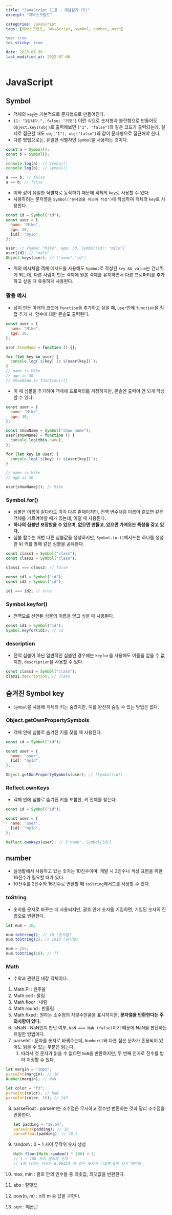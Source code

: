```yaml
---
title: "JavaScript 11장 - 개념짚기 (5)"
excerpt: "자바스크립트"

categories: JavaScript
tags: [자바스크립트, JavaScript, symbol, number, math]

toc: true
toc_sticky: true

date: 2023-06-30
last_modified_at: 2022-07-06
---
```


# JavaScript

## Symbol

- 객체의 `key`는 기본적으로 문자형으로 만들어진다.
- `{1: "1입니다.", false: "거짓"}` 이런 식으로 숫자형과 블린형으로 만들어도 `Object.keys(obj)`로 출력해보면 `["1", "false"]`와 같은 코드가 출력되는데, 실제로 접근할 때도 `obj["1"], obj["false"]`와 같이 문자형으로 접근해야 한다.
- 다른 방법으로는, 유일한 식별자인 `Symbol`을 사용하는 것이다.

```js
const a = Symbol();
const b = Symbol();

console.log(a); // Symbol()
console.log(b); // Symbol()

a === b; // false
a == b; // false
```

- 이와 같이 유일한 식별자로 동작하기 때문에 객체의 `key`로 사용할 수 있다.
- 사용하려는 문자열을 `Symbol("문자열을 이곳에 작성")`에 작성하여 객체의 `key`로 사용한다.

```js
const id = Symbol("id");
const user = {
  name: "Mike",
  age: 30,
  [id]: "myId",
};

user; // {name: "Mike", age: 30, Symbol(id): "myId"}
user[id]; // "myId"
Object.keys(user); // ["name","id"]
```

- 위의 예시처럼 객체 메서드를 사용해도 `Symbol`로 작성된 `key && value`는 건너뛰게 되는데, 다른 사람이 만든 객체에 원본 객체를 유지하면서 다른 프로퍼티를 추가하고 싶을 때 유용하게 사용된다.

### 활용 예시

- 남이 만든 아래의 코드에 `function`을 추가하고 싶을 때, `user`안에 `function`을 직접 추가 시, 함수에 대한 콘솔도 출력된다.

```js
const user = {
  name: "Mike",
  age: 30,
};

user.ShowName = function () {};

for (let key in user) {
  console.log(`${key} is ${user[key]}`);
}
// name is Mike
// age is 30
// ShowName is function(){}
```

- 이 때 심볼을 추가하여 객체에 프로퍼티를 저장하지만, 콘솔엔 출력이 안 되게 작성할 수 있다.

```js
const user = {
  name: "Mike",
  age: 30,
};

const showName = Symbol("show name");
user[showName] = function () {
  console.log(this.name);
};

for (let key in user) {
  console.log(`${key} is ${user[key]}`);
}

// name is Mike
// age is 30

user[showName](); // Mike
```

### Symbol.for()

- 심볼은 이름이 같다라도 각각 다른 존재이지만, 전역 변수처럼 이름이 같으면 같은 객체를 가르켜야할 때가 있는데, 이럴 때 사용된다.
- **하나의 심볼만 보장받을 수 있으며, 없으면 만들고, 있으면 가져오는 특성을 갖고 있다.**
- 심볼 함수는 매번 다른 심볼값을 생성하지만, `Symbol.for()`메서드는 하나를 생성한 뒤 키를 통해 같은 심볼을 공유한다.

```js
const class1 = Symbol("class");
const class2 = Symbol("class");

class1 === class2; // false

const id1 = Symbol("id");
const id2 = Symbol("id");

id1 === id2; // true
```

### Symbol.keyfor()

- 전역으로 선언된 심볼의 이름을 얻고 싶을 때 사용된다.

```js
const id1 = Symbol("id");
Symbol.keyfor(id1); // id
```

### description

- 전역 심볼이 아닌 일반적인 심볼인 경우에는 `keyfor`을 사용해도 이름을 얻을 수 없지만, `description`을 사용할 수 있다.

```js
const class1 = Symbol("class");
class1.description; // class
```

## 숨겨진 Symbol key

- `Symbol`을 사용해 객체의 키는 숨겼지만, 이를 완전히 숨길 수 있는 방법은 없다.

### Object.getOwnPropertySymbols

- 객체 안에 심볼로 숨겨진 키를 찾을 때 사용된다.

```js
const id = Symbol("id");

const user = {
  name: "user",
  [id]: "myId",
};

Object.getOwnPropertySymbols(user); // [Symbol(id)]
```

### Reflect.ownKeys

- 객체 안에 심볼로 숨겨진 키를 포함한, 키 전체를 찾는다.

```js
const id = Symbol("id");

const user = {
  name: "user",
  [id]: "myId",
};

Reflect.ownKeys(user); // ["name", Symbol(id)]
```

## number

- 실생활에서 사용하고 있는 숫자는 10진수이며, 개발 시 2진수나 색상 표현을 위한 16진수가 필요할 때가 있다.
- 10진수를 2진수와 16진수로 변환할 때 `toString`메서드를 사용할 수 있다.

### toString

- 숫자를 문자로 바꾸는 데 사용되지만, 괄호 안에 숫자를 기입하면, 기입된 숫자의 진법으로 변환한다.

```js
let num = 10;

num.toString(); // 10 (문자열)
num.toString(2); // 1010 (문자열)

num = 255;
num.toString(16); // ff
```

### Math

- 수학과 관련된 내장 객체이다.

1. Math.PI : 원주율
2. Math.ceil : 올림
3. Math.floor : 내림
4. Math.round : 반올림
5. Math.fixed : 원하는 소수점의 자릿수만큼을 표시하지만, **문자열을 반환한다는 주의사항이 있다.**
6. isNaN : NaN인지 판단 여부, `NaN === NaN (false)`이기 때문에 NaN을 판단하는 유일한 방법이다.
7. parseInt : 문자를 숫자로 바꿔주는데, `Number()`와 다른 점은 문자가 혼용되어 있어도 읽을 수 있는 부분은 읽는다.
   1. 따라서 첫 문자가 읽을 수 없다면 `NaN`을 반환하지만, 두 번째 인자로 진수를 받아 지정할 수 있다.

```js
let margin = "10px";
parseInt(margin); // 10
Number(margin); // NaN

let color = "f3";
parseInt(color); // NaN
parseInt(color, 16); // 243
```

8. parseFloat : parseInt는 소수점은 무시하고 정수만 반환하는 것과 달리 소수점을 반환한다.

   ```js
   let padding = "18.5%";
   parseInt(padding); // 18
   parseFloat(padding); // 18.5
   ```

9. random : 0 ~ 1 사이 무작위 숫자 생성

   ```js
   Math.floor(Math.random() * 100) + 1;
   // 1 ~ 100 사이 임의의 숫자
   // 1을 더하는 이유는 0.00123 과 같은 숫자가 나오면 0이 되기 때문에
   ```

10. max, min : 괄호 안의 인수들 중 최솟값, 최댓값을 반환한다.
11. abs : 절댓값
12. pow(n, m) : n의 m 승 값을 구한다.
13. sqrt : 제곱근
